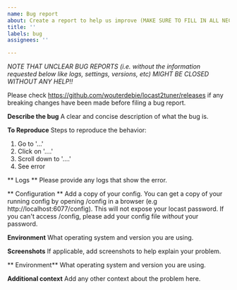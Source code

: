 ```yaml
---
name: Bug report
about: Create a report to help us improve (MAKE SURE TO FILL IN ALL NECESSARY INFO!)
title: ''
labels: bug
assignees: ''

---
```


*NOTE THAT UNCLEAR BUG REPORTS (i.e. without the information requested below like logs, settings, versions, etc) MIGHT BE CLOSED WITHOUT ANY HELP!!*

Please check https://github.com/wouterdebie/locast2tuner/releases if any breaking changes have been made before filing a bug report.

**Describe the bug**
A clear and concise description of what the bug is.

**To Reproduce**
Steps to reproduce the behavior:
1. Go to '...'
2. Click on '....'
3. Scroll down to '....'
4. See error

** Logs **
Please provide any logs that show the error.

** Configuration **
Add a copy of your config. You can get a copy of your running config by opening /config in a browser (e.g http://localhost:6077/config). This will not expose your locast password. If you can't access /config, please add your config file *without* your password.

**Environment**
What operating system and version you are using.

**Screenshots**
If applicable, add screenshots to help explain your problem.

** Environment**
What operating system and version you are using.

**Additional context**
Add any other context about the problem here.
